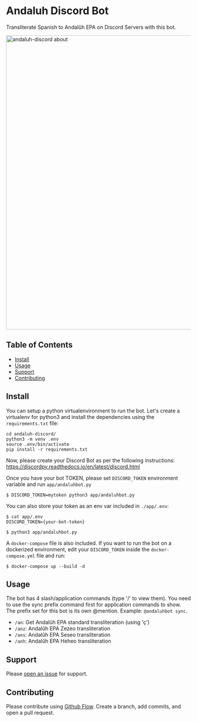 # Andaluh Discord Bot

Transliterate Spanish to Andalûh EPA on Discord Servers with this bot.

<img width="800" alt="andaluh-discord about" src="https://github.com/andalugeeks/andaluh-discord/raw/master/img/andaluh-discord.png?raw=true">


## Table of Contents

- [Install](#install)
- [Usage](#usage)
- [Support](#support)
- [Contributing](#contributing)

## Install

You can setup a python virtualenvironment to run the bot. Let's create a virtualenv for python3 and install the dependencies using the `requirements.txt` file:

```
cd andaluh-discord/
python3 -m venv .env
source .env/bin/activate
pip install -r requirements.txt
```
Now, please create your Discord Bot as per the following instructions: https://discordpy.readthedocs.io/en/latest/discord.html

Once you have your bot TOKEN, please set `DISCORD_TOKEN` environment variable and run `app/andaluhbot.py`

```
$ DISCORD_TOKEN=mytoken python3 app/andaluhbot.py
```

You can also store your token as an env var included in `./app/.env`:

```
$ cat app/.env 
DISCORD_TOKEN={your-bot-token}

$ python3 app/andaluhbot.py
```

A `docker-compose` file is also included. If you want to run the bot on a dockerized environment, edit your `DISCORD_TOKEN` inside the `docker-compose.yml` file and run:

```
$ docker-compose up --build -d
```

## Usage

The bot has 4 slash/application commands (type '/' to view them). You need to use the sync prefix command first for application commands to show. The prefix set for this bot is its own @mention. Example: `@andaluhbot sync`.

* `/an`: Get Andalûh EPA standard transliteration (using 'ç')
* `/anz`: Andalûh EPA Zezeo transliteration
* `/ans`: Andalûh EPA Seseo transliteration
* `/anh`: Andalûh EPA Heheo transliteration

## Support

Please [open an issue](https://github.com/andalugeeks/andaluh-discord/issues/new) for support.

## Contributing

Please contribute using [Github Flow](https://guides.github.com/introduction/flow/). Create a branch, add commits, and open a pull request.
